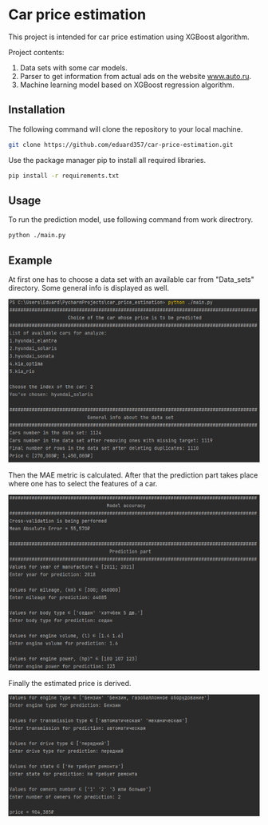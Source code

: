 # Car price estimation

This project is intended for car price estimation using XGBoost algorithm. 

Project contents: 
1. Data sets with some car models.
2. Parser to get information from actual ads on the website www.auto.ru. 
3. Machine learning model based on XGBoost regression algorithm. 

## Installation

The following command will clone the repository to your local machine.

```bash
git clone https://github.com/eduard357/car-price-estimation.git
```

Use the package manager pip to install all required libraries.

```bash
pip install -r requirements.txt
```

## Usage

To run the prediction model, use following command from work directrory.

```bash
python ./main.py
```

## Example

At first one has to choose a data set with an available car from "Data_sets" directory. Some general info is displayed as well. 

![alt text](https://github.com/eduard357/car-price-estimation/blob/master/Images/general_info.PNG)

Then the MAE metric is calculated. After that the prediction part takes place where one has to select the features of a car.

![alt text](https://github.com/eduard357/car-price-estimation/blob/master/Images/prediction_part.PNG)

Finally the estimated price is derived.

![alt text](https://github.com/eduard357/car-price-estimation/blob/master/Images/prediction_part2.PNG)
